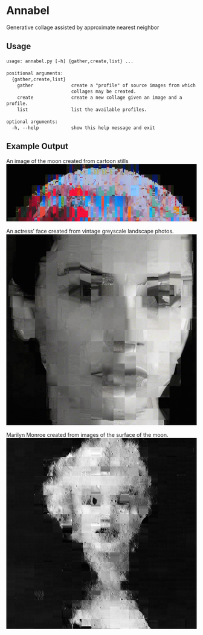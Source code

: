 # Annabel
Generative collage assisted by approximate nearest neighbor

## Usage
```
usage: annabel.py [-h] {gather,create,list} ...

positional arguments:
  {gather,create,list}
    gather              create a "profile" of source images from which
                        collages may be created.
    create              create a new collage given an image and a profile.
    list                list the available profiles.

optional arguments:
  -h, --help            show this help message and exit
```
## Example Output
An image of the moon created from cartoon stills
<img src="https://github.com/tvldz/annabel/blob/master/examples/moon_collage.png"><p>
An actress' face created from vintage greyscale landscape photos.
<img src="https://github.com/tvldz/annabel/blob/master/examples/jones_collage.png"><p>
Marilyn Monroe created from images of the surface of the moon.
<img src="https://github.com/tvldz/annabel/blob/master/examples/marilyn_collage.png">
